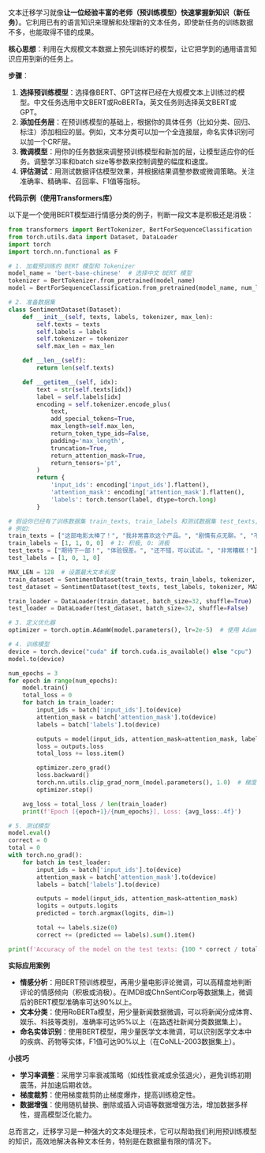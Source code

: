 文本迁移学习就像**让一位经验丰富的老师（预训练模型）快速掌握新知识（新任务）**。它利用已有的语言知识来理解和处理新的文本任务，即使新任务的训练数据不多，也能取得不错的成果。

**核心思想**：利用在大规模文本数据上预先训练好的模型，让它把学到的通用语言知识应用到新的任务上。

**步骤**：

1.  **选择预训练模型**：选择像BERT、GPT这样已经在大规模文本上训练过的模型。中文任务选用中文BERT或RoBERTa，英文任务则选择英文BERT或GPT。
2.  **添加任务层**：在预训练模型的基础上，根据你的具体任务（比如分类、回归、标注）添加相应的层。例如，文本分类可以加一个全连接层，命名实体识别可以加一个CRF层。
3.  **微调模型**：用你的任务数据来调整预训练模型和新加的层，让模型适应你的任务。调整学习率和batch size等参数来控制调整的幅度和速度。
4.  **评估测试**：用测试数据评估模型效果，并根据结果调整参数或微调策略。关注准确率、精确率、召回率、F1值等指标。

**代码示例（使用Transformers库）**

以下是一个使用BERT模型进行情感分类的例子，判断一段文本是积极还是消极：

```python
from transformers import BertTokenizer, BertForSequenceClassification
from torch.utils.data import Dataset, DataLoader
import torch
import torch.nn.functional as F

# 1. 加载预训练的 BERT 模型和 Tokenizer
model_name = 'bert-base-chinese'  # 选择中文 BERT 模型
tokenizer = BertTokenizer.from_pretrained(model_name)
model = BertForSequenceClassification.from_pretrained(model_name, num_labels=2)  # num_labels=2 表示 2 个类别（积极和消极）

# 2. 准备数据集
class SentimentDataset(Dataset):
    def __init__(self, texts, labels, tokenizer, max_len):
        self.texts = texts
        self.labels = labels
        self.tokenizer = tokenizer
        self.max_len = max_len

    def __len__(self):
        return len(self.texts)

    def __getitem__(self, idx):
        text = str(self.texts[idx])
        label = self.labels[idx]
        encoding = self.tokenizer.encode_plus(
            text,
            add_special_tokens=True,
            max_length=self.max_len,
            return_token_type_ids=False,
            padding='max_length',
            truncation=True,
            return_attention_mask=True,
            return_tensors='pt',
        )
        return {
            'input_ids': encoding['input_ids'].flatten(),
            'attention_mask': encoding['attention_mask'].flatten(),
            'labels': torch.tensor(label, dtype=torch.long)
        }

# 假设你已经有了训练数据集 train_texts, train_labels 和测试数据集 test_texts, test_labels
# 例如:
train_texts = ["这部电影太棒了！", "我非常喜欢这个产品。", "剧情有点无聊。", "不太推荐这家餐厅。"]
train_labels = [1, 1, 0, 0]  # 1: 积极, 0: 消极
test_texts = ["期待下一部！", "体验很差。", "还不错，可以试试。", "非常糟糕！"]
test_labels = [1, 0, 1, 0]

MAX_LEN = 128  # 设置最大文本长度
train_dataset = SentimentDataset(train_texts, train_labels, tokenizer, MAX_LEN)
test_dataset = SentimentDataset(test_texts, test_labels, tokenizer, MAX_LEN)

train_loader = DataLoader(train_dataset, batch_size=32, shuffle=True)
test_loader = DataLoader(test_dataset, batch_size=32, shuffle=False)

# 3. 定义优化器
optimizer = torch.optim.AdamW(model.parameters(), lr=2e-5)  # 使用 AdamW 优化器

# 4. 训练模型
device = torch.device("cuda" if torch.cuda.is_available() else "cpu")
model.to(device)

num_epochs = 3
for epoch in range(num_epochs):
    model.train()
    total_loss = 0
    for batch in train_loader:
        input_ids = batch['input_ids'].to(device)
        attention_mask = batch['attention_mask'].to(device)
        labels = batch['labels'].to(device)

        outputs = model(input_ids, attention_mask=attention_mask, labels=labels)
        loss = outputs.loss
        total_loss += loss.item()

        optimizer.zero_grad()
        loss.backward()
        torch.nn.utils.clip_grad_norm_(model.parameters(), 1.0)  # 梯度裁剪
        optimizer.step()

    avg_loss = total_loss / len(train_loader)
    print(f'Epoch [{epoch+1}/{num_epochs}], Loss: {avg_loss:.4f}')

# 5. 测试模型
model.eval()
correct = 0
total = 0
with torch.no_grad():
    for batch in test_loader:
        input_ids = batch['input_ids'].to(device)
        attention_mask = batch['attention_mask'].to(device)
        labels = batch['labels'].to(device)

        outputs = model(input_ids, attention_mask=attention_mask)
        logits = outputs.logits
        predicted = torch.argmax(logits, dim=1)

        total += labels.size(0)
        correct += (predicted == labels).sum().item()

print(f'Accuracy of the model on the test texts: {100 * correct / total:.2f}%')
```

**实际应用案例**

*   **情感分析**：用BERT预训练模型，再用少量电影评论微调，可以高精度地判断评论的情感倾向（积极或消极）。在IMDB或ChnSentiCorp等数据集上，微调后的BERT模型准确率可达90%以上。
*   **文本分类**：使用RoBERTa模型，用少量新闻数据微调，可以将新闻分成体育、娱乐、科技等类别，准确率可达95%以上（在路透社新闻分类数据集上）。
*   **命名实体识别**：使用BERT模型，用少量医学文本微调，可以识别医学文本中的疾病、药物等实体，F1值可达90%以上（在CoNLL-2003数据集上）。

**小技巧**

*   **学习率调整**：采用学习率衰减策略（如线性衰减或余弦退火），避免训练初期震荡，并加速后期收敛。
*   **梯度裁剪**：使用梯度裁剪防止梯度爆炸，提高训练稳定性。
*   **数据增强**：使用随机替换、删除或插入词语等数据增强方法，增加数据多样性，提高模型泛化能力。

总而言之，迁移学习是一种强大的文本处理技术，它可以帮助我们利用预训练模型的知识，高效地解决各种文本任务，特别是在数据量有限的情况下。